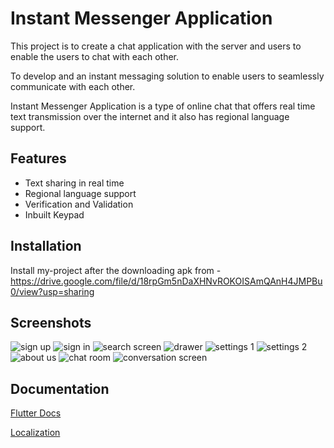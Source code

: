 
# Instant Messenger Application

This project is to create a chat application with the server and users to enable the users to chat with each other.

To develop and an instant messaging solution to enable users to seamlessly communicate with each other.

Instant Messenger Application is a type of online chat that offers real time text transmission over the internet and it also has regional language support.

## Features

- Text sharing in real time
- Regional language support
- Verification and Validation
- Inbuilt Keypad

## Installation 

Install my-project after the downloading apk from - https://drive.google.com/file/d/18rpGm5nDaXHNvROKOISAmQAnH4JMPBu0/view?usp=sharing
    
## Screenshots

![sign up](https://user-images.githubusercontent.com/56354232/123161146-ae513680-d48c-11eb-8ab1-3ea6e6c41b7c.jpeg)
![sign in](https://user-images.githubusercontent.com/56354232/123161149-aee9cd00-d48c-11eb-8314-0d8ffa25ca01.jpeg)
![search screen](https://user-images.githubusercontent.com/56354232/123161135-ac877300-d48c-11eb-9bee-2014d8f92aba.jpeg)
![drawer](https://user-images.githubusercontent.com/56354232/123161139-adb8a000-d48c-11eb-8faa-5b0a35af52d3.jpeg)
![settings 1](https://user-images.githubusercontent.com/56354232/123161144-ae513680-d48c-11eb-9602-2c4fc5880c24.jpeg)
![settings 2](https://user-images.githubusercontent.com/56354232/123161140-adb8a000-d48c-11eb-8b67-9366643e8c71.jpeg)
![about us](https://user-images.githubusercontent.com/56354232/123161152-af826380-d48c-11eb-8026-b3953f1266c0.jpeg)
![chat room](https://user-images.githubusercontent.com/56354232/123161151-af826380-d48c-11eb-87b1-36661bf70c7f.jpeg)
![conversation screen](https://user-images.githubusercontent.com/56354232/123161150-aee9cd00-d48c-11eb-84ca-b84f8e1928ec.jpeg)

## Documentation

[Flutter Docs](https://flutter.dev/)

[Localization](https://flutter.dev/docs/development/accessibility-and-localization/internationalization)

  